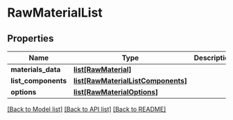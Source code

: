 # RawMaterialList

## Properties
Name | Type | Description | Notes
------------ | ------------- | ------------- | -------------
**materials_data** | [**list[RawMaterial]**](RawMaterial.md) |  | [optional] 
**list_components** | [**list[RawMaterialListComponents]**](RawMaterialListComponents.md) |  | [optional] 
**options** | [**list[RawMaterialOptions]**](RawMaterialOptions.md) |  | [optional] 

[[Back to Model list]](../README.md#documentation-for-models) [[Back to API list]](../README.md#documentation-for-api-endpoints) [[Back to README]](../README.md)


